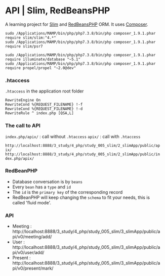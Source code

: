 API | Slim, RedBeansPHP
=========================

A learning project for [Slim][1] and [RedBeansPHP][2] ORM. It uses [Composer][3].


```
sudo /Applications/MAMP/bin/php/php7.3.8/bin/php composer_1.9.1.phar require slim/slim:"4.*"
sudo /Applications/MAMP/bin/php/php7.3.8/bin/php composer_1.9.1.phar require slim/psr7

sudo /Applications/MAMP/bin/php/php7.3.8/bin/php composer_1.9.1.phar require illuminate/database "~5.1"
sudo /Applications/MAMP/bin/php/php7.3.8/bin/php composer_1.9.1.phar require propel/propel "~2.0@dev"
```



### .htaccess

`.htaccess` in the application root folder

```
RewriteEngine On
RewriteCond %{REQUEST_FILENAME} !-f
RewriteCond %{REQUEST_FILENAME} !-d
RewriteRule ^ index.php [QSA,L]
```

### The call to API


`index.php/apix/` : call without `.htaccess`
`apix/` : call with `.htaccess`

`http://localhost:8888/3_study/4_php/study_005_slim/2_slimApp/public/apix/`
`http://localhost:8888/3_study/4_php/study_005_slim/2_slimApp/public/index.php/apix/`


### RedBeanPHP

 - Database conversation is by `beans`
 - Every `bean` has a `type` and `id`
 - The `id` is the `primary key` of the corresponding record
 - RedBeanPHP will keep changing the `schema` to fit your needs, this is called 'fluid mode'.



### API

 - Meeting : http://localhost:8888/3_study/4_php/study_005_slim/3_slimApp/public/api/v0/meeting/add/
 - User    : http://localhost:8888/3_study/4_php/study_005_slim/3_slimApp/public/api/v0/user/add/
 - Present : http://localhost:8888/3_study/4_php/study_005_slim/3_slimApp/public/api/v0/present/mark/






[1]: https://www.slimframework.com/
[2]: https://www.redbeanphp.com
[3]: https://getcomposer.org/



















